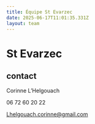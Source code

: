 ```yaml
---
title: Équipe St Evarzec 
date: 2025-06-17T11:01:35.331Z
layout: team
---
```


# St Evarzec 



## contact 

Corinne L’Helgouach

06 72 60 20 22

Lhelgouach.corinne@gmail.com

